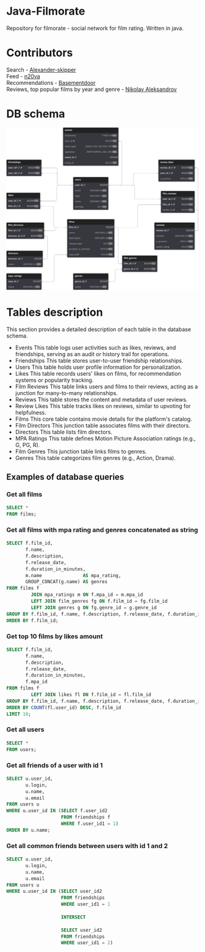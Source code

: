 # Java-Filmorate

Repository for filmorate - social network for film rating. Written in java.

# Contributors
Search - [Alexander-skipper](https://github.com/Alexander-skipper)<br>
Feed - [n20va](https://github.com/n20va)<br>
Recommendations - [Basementdoor](https://github.com/basementdoor)<br>
Reviews, top popular films by year and genre - [Nikolay Aleksandrov](https://github.com/Alextrusk27)<br>

# DB schema

![db schema](assets/readme/db_schema.svg)

# Tables description
This section provides a detailed description of each table in the database schema.

* Events
This table logs user activities such as likes, reviews, and friendships, serving as an audit or history trail for operations.
* Friendships
This table stores user-to-user friendship relationships.
* Users
This table holds user profile information for personalization.
* Likes
This table records users' likes on films, for recommendation systems or popularity tracking.
* Film Reviews
This table links users and films to their reviews, acting as a junction for many-to-many relationships.
* Reviews
This table stores the content and metadata of user reviews.
* Review Likes
This table tracks likes on reviews, similar to upvoting for helpfulness.
* Films
This core table contains movie details for the platform's catalog.
* Film Directors
This junction table associates films with their directors.
* Directors
This table lists film directors.
* MPA Ratings
This table defines Motion Picture Association ratings (e.g., G, PG, R).
* Film Genres
This junction table links films to genres.
* Genres
This table categorizes film genres (e.g., Action, Drama).

## Examples of database queries

### Get all films

```sql
SELECT *
FROM films;
```

### Get all films with mpa rating and genres concatenated as string

```sql
SELECT f.film_id,
       f.name,
       f.description,
       f.release_date,
       f.duration_in_minutes,
       m.name               AS mpa_rating,
       GROUP_CONCAT(g.name) AS genres
FROM films f
         JOIN mpa_ratings m ON f.mpa_id = m.mpa_id
         LEFT JOIN film_genres fg ON f.film_id = fg.film_id
         LEFT JOIN genres g ON fg.genre_id = g.genre_id
GROUP BY f.film_id, f.name, f.description, f.release_date, f.duration_in_minutes, m.name
ORDER BY f.film_id;
```

### Get top 10 films by likes amount

```sql
SELECT f.film_id,
       f.name,
       f.description,
       f.release_date,
       f.duration_in_minutes,
       f.mpa_id
FROM films f
         LEFT JOIN likes fl ON f.film_id = fl.film_id
GROUP BY f.film_id, f.name, f.description, f.release_date, f.duration_in_minutes
ORDER BY COUNT(fl.user_id) DESC, f.film_id 
LIMIT 10;
```

### Get all users

```sql
SELECT *
FROM users;
```

### Get all friends of a user with id 1

```sql
SELECT u.user_id,
       u.login,
       u.name,
       u.email
FROM users u
WHERE u.user_id IN (SELECT f.user_id2
                    FROM friendships f
                    WHERE f.user_id1 = 1)
ORDER BY u.name;
```

### Get all common friends between users with id 1 and 2

```sql
SELECT u.user_id,
       u.login,
       u.name,
       u.email
FROM users u
WHERE u.user_id IN (SELECT user_id2
                    FROM friendships
                    WHERE user_id1 = 1

                    INTERSECT

                    SELECT user_id2
                    FROM friendships
                    WHERE user_id1 = 2)
```

